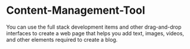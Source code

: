# Content-Management-Tool
You can use the full stack development items and other drag-and-drop interfaces to create a web page that helps you add text, images, videos, and other elements required to create a blog.
